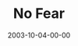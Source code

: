 ---
layout: message
category: message
series: "Fear Factor"
title: "No Fear"
date: 2003-10-04-00-00
message_id: 203
audio: "http://s3.amazonaws.com/crossroads-media/message/audio/FF_05_10-05-03_No_Fear.mp3"
audio-duration: "34:11"
explicit: false
---